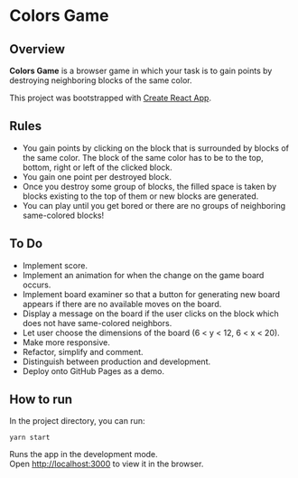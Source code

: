 # Colors Game

## Overview

**Colors Game** is a browser game in which your task is to gain points by destroying neighboring blocks of the same color.

This project was bootstrapped with [Create React App](https://github.com/facebook/create-react-app).

## Rules

- You gain points by clicking on the block that is surrounded by blocks of the same color. The block of the same color has to be to the top, bottom, right or left of the clicked block.
- You gain one point per destroyed block.
- Once you destroy some group of blocks, the filled space is taken by blocks existing to the top of them or new blocks are generated.
- You can play until you get bored or there are no groups of neighboring same-colored blocks!

## To Do

- Implement score.
- Implement an animation for when the change on the game board occurs.
- Implement board examiner so that a button for generating new board appears if there are no available moves on the board.
- Display a message on the board if the user clicks on the block which does not have same-colored neighbors.
- Let user choose the dimensions of the board (6 < y < 12, 6 < x < 20).
- Make more responsive.
- Refactor, simplify and comment.
- Distinguish between production and development.
- Deploy onto GitHub Pages as a demo.

## How to run

In the project directory, you can run:

    yarn start

Runs the app in the development mode.<br />
Open [http://localhost:3000](http://localhost:3000) to view it in the browser.
